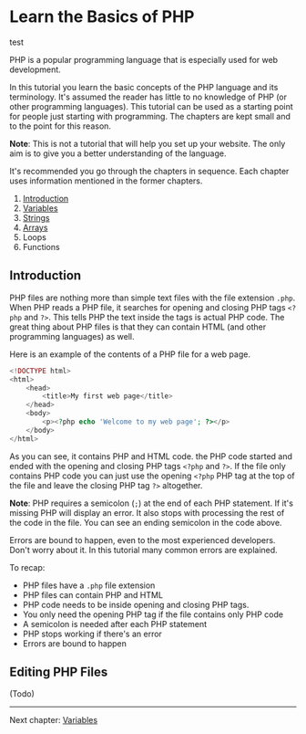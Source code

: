 # Learn the Basics of PHP

<div class="editor">test</div>

PHP is a popular programming language that is especially used for web development.

In this tutorial you learn the basic concepts of the PHP language and its terminology. It's assumed the reader has little to no knowledge of PHP (or other programming languages). This tutorial can be used as a starting point for people just starting with programming. The chapters are kept small and to the point for this reason.

**Note**: This is not a tutorial that will help you set up your website. The only aim is to give you a better understanding of the language.

It's recommended you go through the chapters in sequence. Each chapter uses information mentioned in the former chapters.

1. [Introduction](#introduction)
1. [Variables](https://keesiemeijer.github.io/php-basics-tutorial/variables)
2. [Strings](https://keesiemeijer.github.io/php-basics-tutorial/strings)
3. [Arrays](https://keesiemeijer.github.io/php-basics-tutorial/arrays)
4. Loops
5. Functions

## Introduction

PHP files are nothing more than simple text files with the file extension `.php`. When PHP reads a PHP file, it searches for opening and closing PHP tags `<?php` and `?>`. This tells PHP the text inside the tags is actual PHP code. The great thing about PHP files is that they can contain HTML (and other programming languages) as well. 

Here is an example of the contents of a PHP file for a web page.

```php
<!DOCTYPE html>
<html>
    <head>
        <title>My first web page</title>
    </head>
    <body>
        <p><?php echo 'Welcome to my web page'; ?></p>
    </body>
</html>
```

As you can see, it contains PHP and HTML code. the PHP code started and ended with the opening and closing PHP tags `<?php` and `?>`. If the file only contains PHP code you can just use the opening `<?php` PHP tag at the top of the file and leave the closing PHP tag `?>` altogether.

**Note**: PHP requires a semicolon (`;`) at the end of each PHP statement. If it's missing PHP will display an error. It also stops with processing the rest of the code in the file. You can see an ending semicolon in the code above.

Errors are bound to happen, even to the most experienced developers. Don't worry about it. In this tutorial many common errors are explained. 

To recap:

* PHP files have a `.php` file extension
* PHP files can contain PHP and HTML
* PHP code needs to be inside opening and closing PHP tags.
* You only need the opening PHP tag if the file contains only PHP code
* A semicolon is needed after each PHP statement
* PHP stops working if there's an error
* Errors are bound to happen

## Editing PHP Files
(Todo)

---

<nav> 
    Next chapter: <a href="https://keesiemeijer.github.io/php-basics-tutorial/variables">Variables</a>
</nav> 
